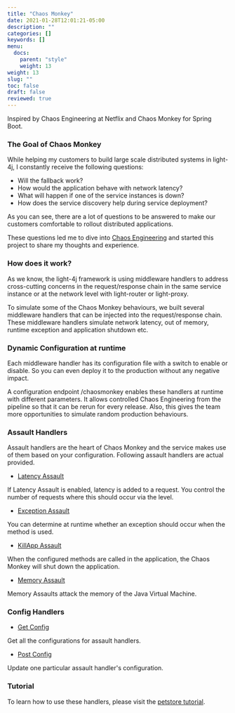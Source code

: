 ```yaml
---
title: "Chaos Monkey"
date: 2021-01-28T12:01:21-05:00
description: ""
categories: []
keywords: []
menu:
  docs:
    parent: "style"
    weight: 13
weight: 13
slug: ""
toc: false
draft: false
reviewed: true
---
```


Inspired by Chaos Engineering at Netflix and Chaos Monkey for Spring Boot.

### The Goal of Chaos Monkey

While helping my customers to build large scale distributed systems in light-4j, I constantly receive the following questions:

* Will the fallback work?
* How would the application behave with network latency?
* What will happen if one of the service instances is down?
* How does the service discovery help during service deployment?

As you can see, there are a lot of questions to be answered to make our customers comfortable to rollout distributed applications. 

These questions led me to dive into [Chaos Engineering](https://principlesofchaos.org/) and started this project to share my thoughts and experience.

### How does it work?

As we know, the light-4j framework is using middleware handlers to address cross-cutting concerns in the request/response chain in the same service instance or at the network level with light-router or light-proxy. 

To simulate some of the Chaos Monkey behaviours, we built several middleware handlers that can be injected into the request/response chain. These middleware handlers simulate network latency, out of memory, runtime exception and application shutdown etc. 

### Dynamic Configuration at runtime

Each middleware handler has its configuration file with a switch to enable or disable. So you can even deploy it to the production without any negative impact. 

A configuration endpoint /chaosmonkey enables these handlers at runtime with different parameters. It allows controlled Chaos Engineering from the pipeline so that it can be rerun for every release. Also, this gives the team more opportunities to simulate random production behaviours. 

### Assault Handlers

Assault handlers are the heart of Chaos Monkey and the service makes use of them based on your configuration. Following assault handlers are actual provided.

* [Latency Assault][]

If Latency Assault is enabled, latency is added to a request. You control the number of requests where this should occur via the level.

* [Exception Assault][]

You can determine at runtime whether an exception should occur when the method is used.

* [KillApp Assault][]

When the configured methods are called in the application, the Chaos Monkey will shut down the application.

* [Memory Assault][]

Memory Assaults attack the memory of the Java Virtual Machine.

### Config Handlers

* [Get Config][]

Get all the configurations for assault handlers. 

* [Post Config][]

Update one particular assault handler's configuration.

### Tutorial

To learn how to use these handlers, please visit the [petstore tutorial][].

[Latency Assault]: /style/light-chaos-monkey/latency-assault/
[Exception Assault]: /style/light-chaos-monkey/exception-assault/
[KillApp Assault]: /style/light-chaos-monkey/killapp-assault/
[Memory Assault]: /style/light-chaos-monkey/memory-assault/
[Get Config]: /style/light-chaos-monkey/getchaosmonkey/
[Post Config]: /style/light-chaos-monkey/postchaosmonkey/
[petstore tutorial]: /tutorial/chaos-monkey/petstore/
